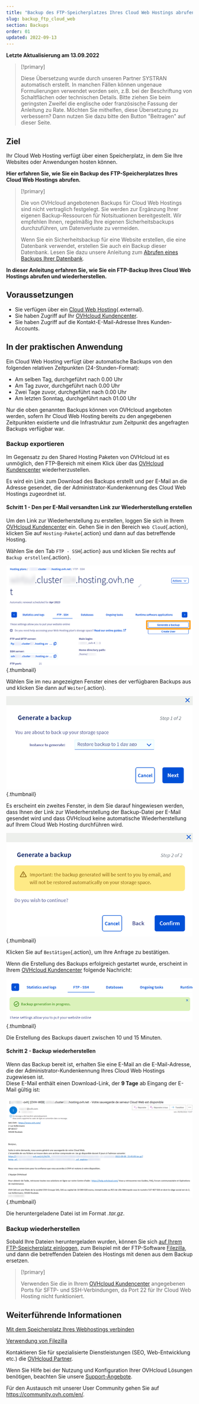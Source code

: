 ```yaml
---
title: "Backup des FTP-Speicherplatzes Ihres Cloud Web Hostings abrufen"
slug: backup_ftp_cloud_web
section: Backups
order: 01
updated: 2022-09-13
---
```


**Letzte Aktualisierung am 13.09.2022**

> [!primary]
>
> Diese Übersetzung wurde durch unseren Partner SYSTRAN automatisch erstellt. In manchen Fällen können ungenaue Formulierungen verwendet worden sein, z.B. bei der Beschriftung von Schaltflächen oder technischen Details. Bitte ziehen Sie beim geringsten Zweifel die englische oder französische Fassung der Anleitung zu Rate. Möchten Sie mithelfen, diese Übersetzung zu verbessern? Dann nutzen Sie dazu bitte den Button "Beitragen" auf dieser Seite.
>

## Ziel

Ihr Cloud Web Hosting verfügt über einen Speicherplatz, in dem Sie Ihre Websites oder Anwendungen hosten können.

**Hier erfahren Sie, wie Sie ein Backup des FTP-Speicherplatzes Ihres Cloud Web Hostings abrufen.**

> [!primary]
> 
> Die von OVHcloud angebotenen Backups für Cloud Web Hostings sind nicht vertraglich festgelegt. Sie werden zur Ergänzung Ihrer eigenen Backup-Ressourcen für Notsituationen bereitgestellt. Wir empfehlen Ihnen, regelmäßig Ihre eigenen Sicherheitsbackups durchzuführen, um Datenverluste zu vermeiden.
> 
> Wenn Sie ein Sicherheitsbackup für eine Website erstellen, die eine Datenbank verwendet, erstellen Sie auch ein Backup dieser Datenbank. Lesen Sie dazu unsere Anleitung zum [Abrufen eines Backups Ihrer Datenbank](https://docs.ovh.com/de/hosting/webhosting_hilfe_zum_export_von_datenbanken/).
> 

**In dieser Anleitung erfahren Sie, wie Sie ein FTP-Backup Ihres Cloud Web Hostings abrufen und wiederherstellen.**

## Voraussetzungen

- Sie verfügen über ein [Cloud Web Hosting](https://www.ovhcloud.com/de/web-hosting/cloud-web-offer/){.external}.
- Sie haben Zugriff auf Ihr [OVHcloud Kundencenter](https://www.ovh.com/auth/?action=gotomanager&from=https://www.ovh.de/&ovhSubsidiary=de).
- Sie haben Zugriff auf die Kontakt-E-Mail-Adresse Ihres Kunden-Accounts.

## In der praktischen Anwendung

Ein Cloud Web Hosting verfügt über automatische Backups von den folgenden relativen Zeitpunkten (24-Stunden-Format):

- Am selben Tag, durchgeführt nach 0.00 Uhr
- Am Tag zuvor, durchgeführt nach 0.00 Uhr
- Zwei Tage zuvor, durchgeführt nach 0.00 Uhr
- Am letzten Sonntag, durchgeführt nach 01.00 Uhr

Nur die oben genannten Backups können von OVHcloud angeboten werden, sofern Ihr Cloud Web Hosting bereits zu den angegebenen Zeitpunkten existierte und die Infrastruktur zum Zeitpunkt des angefragten Backups verfügbar war.

### Backup exportieren

Im Gegensatz zu den Shared Hosting Paketen von OVHcloud ist es unmöglich, den FTP-Bereich mit einem Klick über das [OVHcloud Kundencenter](https://www.ovh.com/auth/?action=gotomanager&from=https://www.ovh.de/&ovhSubsidiary=de) wiederherzustellen.

Es wird ein Link zum Download des Backups erstellt und per E-Mail an die Adresse gesendet, die der Administrator-Kundenkennung des Cloud Web Hostings zugeordnet ist.

#### Schritt 1 - Den per E-Mail versandten Link zur Wiederherstellung erstellen

Um den Link zur Wiederherstellung zu erstellen, loggen Sie sich in Ihrem [OVHcloud Kundencenter](https://www.ovh.com/auth/?action=gotomanager&from=https://www.ovh.de/&ovhSubsidiary=de) ein. Gehen Sie in den Bereich `Web Cloud`{.action}, klicken Sie auf `Hosting-Pakete`{.action} und dann auf das betreffende Hosting. 

Wählen Sie den Tab `FTP - SSH`{.action} aus und klicken Sie rechts auf `Backup erstellen`{.action}.

![backupftpcw](images/GenerateABackup.png){.thumbnail}

Wählen Sie im neu angezeigten Fenster eines der verfügbaren Backups aus und klicken Sie dann auf `Weiter`{.action}.

![backupftpcw](images/GenerateABackup2.png){.thumbnail}

Es erscheint ein zweites Fenster, in dem Sie darauf hingewiesen werden, dass Ihnen der Link zur Wiederherstellung der Backup-Datei per E-Mail gesendet wird und dass OVHcloud keine automatische Wiederherstellung auf Ihrem Cloud Web Hosting durchführen wird.

![backupftpcw](images/GenerateABackup3.png){.thumbnail}

Klicken Sie auf `Bestätigen`{.action}, um Ihre Anfrage zu bestätigen.

Wenn die Erstellung des Backups erfolgreich gestartet wurde, erscheint in Ihrem [OVHcloud Kundencenter](https://www.ovh.com/auth/?action=gotomanager&from=https://www.ovh.de/&ovhSubsidiary=de) folgende Nachricht:

![backupftpcw](images/BackupInProgress.png){.thumbnail}

Die Erstellung des Backups dauert zwischen 10 und 15 Minuten.

#### Schritt 2 - Backup wiederherstellen

Wenn das Backup bereit ist, erhalten Sie eine E-Mail an die E-Mail-Adresse, die der Administrator-Kundenkennung Ihres Cloud Web Hostings zugewiesen ist.<br>
Diese E-Mail enthält einen Download-Link, der **9 Tage** ab Eingang der E-Mail gültig ist:

![backupftpcw](images/mailBackup.png){.thumbnail}

Die heruntergeladene Datei ist im Format *.tar.gz*.

### Backup wiederherstellen

Sobald Ihre Dateien heruntergeladen wurden, können Sie sich [auf Ihrem FTP-Speicherplatz einloggen](https://docs.ovh.com/de/hosting/verbindung-ftp-speicher-webhosting/), zum Beispiel mit der FTP-Software [Filezilla](https://docs.ovh.com/de/hosting/webhosting_hilfe_zur_verwendung_von_filezilla/), und dann die betreffenden Dateien des Hostings mit denen aus dem Backup ersetzen.

> [!primary]
>
> Verwenden Sie die in Ihrem [OVHcloud Kundencenter](https://www.ovh.com/auth/?action=gotomanager&from=https://www.ovh.de/&ovhSubsidiary=de) angegebenen Ports für SFTP- und SSH-Verbindungen, da Port 22 für Ihr Cloud Web Hosting nicht funktioniert.
>

## Weiterführende Informationen 

[Mit dem Speicherplatz Ihres Webhostings verbinden](https://docs.ovh.com/de/hosting/verbindung-ftp-speicher-webhosting/)

[Verwendung von Filezilla](https://docs.ovh.com/de/hosting/webhosting_hilfe_zur_verwendung_von_filezilla/)

Kontaktieren Sie für spezialisierte Dienstleistungen (SEO, Web-Entwicklung etc.) die [OVHcloud Partner](https://partner.ovhcloud.com/de/directory/).

Wenn Sie Hilfe bei der Nutzung und Konfiguration Ihrer OVHcloud Lösungen benötigen, beachten Sie unsere [Support-Angebote](https://www.ovhcloud.com/de/support-levels/).

Für den Austausch mit unserer User Community gehen Sie auf <https://community.ovh.com/en/>.


